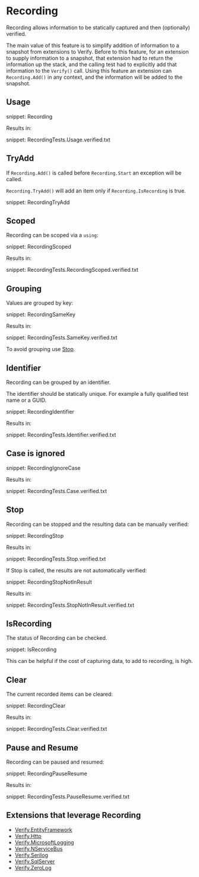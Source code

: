 # Recording

Recording allows information to be statically captured and then (optionally) verified.

The main value of this feature is to simplify addition of information to a snapshot from extensions to Verify. Before to this feature, for an extension to supply information to a snapshot, that extension had to return the information up the stack, and the calling test had to explicitly add that information to the `Verify()` call. Using this feature an extension can `Recording.Add()` in any context, and the information will be added to the snapshot.


## Usage

snippet: Recording

Results in:

snippet: RecordingTests.Usage.verified.txt


## TryAdd

If `Recording.Add()` is called before `Recording.Start` an exception will be called.

`Recording.TryAdd()` will add an item only if `Recording.IsRecording` is true.

snippet: RecordingTryAdd


## Scoped

Recording can be scoped via a `using`:

snippet: RecordingScoped

Results in:

snippet: RecordingTests.RecordingScoped.verified.txt


## Grouping

Values are grouped by key:

snippet: RecordingSameKey

Results in:

snippet: RecordingTests.SameKey.verified.txt

To avoid grouping use [Stop](#stop).


## Identifier

Recording can be grouped by an identifier.

The identifier should be statically unique. For example a fully qualified test name or a GUID.

snippet: RecordingIdentifier

Results in:

snippet: RecordingTests.Identifier.verified.txt


## Case is ignored

snippet: RecordingIgnoreCase

Results in:

snippet: RecordingTests.Case.verified.txt


## Stop

Recording can be stopped and the resulting data can be manually verified:

snippet: RecordingStop

Results in:

snippet: RecordingTests.Stop.verified.txt

If Stop is called, the results are not automatically verified:

snippet: RecordingStopNotInResult

Results in:

snippet: RecordingTests.StopNotInResult.verified.txt


## IsRecording

The status of Recording can be checked.

snippet: IsRecording

This can be helpful if the cost of capturing data, to add to recording, is high.


## Clear

The current recorded items can be cleared:

snippet: RecordingClear

Results in:

snippet: RecordingTests.Clear.verified.txt


## Pause and Resume

Recording can be paused and resumed:

snippet: RecordingPauseResume

Results in:

snippet: RecordingTests.PauseResume.verified.txt


## Extensions that leverage Recording

 * [Verify.EntityFramework](https://github.com/VerifyTests/Verify.EntityFramework#recording)
 * [Verify.Http](https://github.com/VerifyTests/Verify.Http)
 * [Verify.MicrosoftLogging](https://github.com/VerifyTests/Verify.MicrosoftLogging)
 * [Verify.NServiceBus](https://github.com/VerifyTests/Verify.NServiceBus#recording)
 * [Verify.Serilog](https://github.com/VerifyTests/Verify.Serilog)
 * [Verify.SqlServer](https://github.com/VerifyTests/Verify.SqlServer#recording)
 * [Verify.ZeroLog](https://github.com/VerifyTests/Verify.ZeroLog)